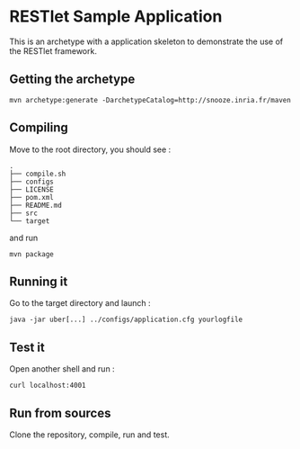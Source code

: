 RESTlet Sample Application
==========================

This is an archetype with a application skeleton to demonstrate the use of the RESTlet framework.

## Getting the archetype 

```
mvn archetype:generate -DarchetypeCatalog=http://snooze.inria.fr/maven
```

## Compiling 


Move to the root directory, you should see : 

```
.
├── compile.sh
├── configs
├── LICENSE
├── pom.xml
├── README.md
├── src
└── target
```

and run 

```
mvn package
```

## Running it

Go to the target directory and launch : 

```
java -jar uber[...] ../configs/application.cfg yourlogfile
```

## Test it 

Open another shell and run : 

```
curl localhost:4001
```

## Run from sources

Clone the repository, compile, run and test.
